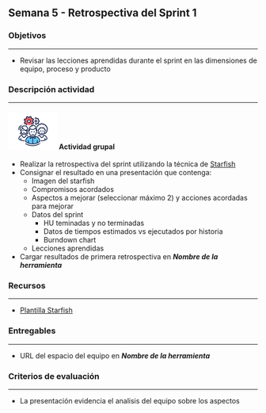 
## Semana 5 - Retrospectiva del Sprint 1

### Objetivos

---
* Revisar las lecciones aprendidas durante el sprint en las dimensiones de equipo, proceso y producto


### Descripción actividad

---

#### ![](./../../assets/images/grupo.png) Actividad grupal

* Realizar la retrospectiva del sprint utilizando la técnica de [Starfish](https://miro.com/app/board/o9J_lO1al0I=/)
* Consignar el resultado en una presentación que contenga:
  * Imagen del starfish
  * Compromisos acordados
  * Aspectos a mejorar (seleccionar máximo 2) y acciones acordadas para mejorar
  * Datos del sprint
    * HU teminadas y no terminadas
    * Datos de tiempos estimados vs ejecutados por historia
    * Burndown chart
  * Lecciones aprendidas
* Cargar resultados de primera retrospectiva en **_Nombre de la herramienta_**

### Recursos

---

* [Plantilla Starfish](https://miro.com/app/board/o9J_lO1al0I=/)


### Entregables

---
* URL del espacio del equipo en **_Nombre de la herramienta_**

### Criterios de evaluación

---
* La presentación evidencia el analisis del equipo sobre los aspectos

